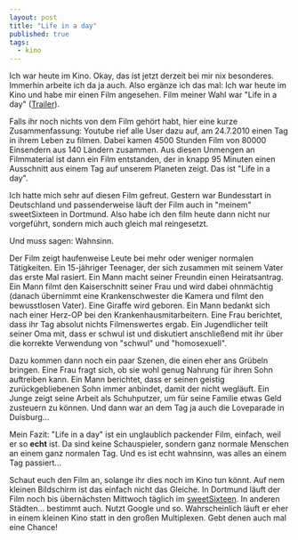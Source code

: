 ```yaml
---
layout: post
title: "Life in a day"
published: true
tags:
  - kino
---
```


Ich war heute im Kino. Okay, das ist jetzt derzeit bei mir nix besonderes.
Immerhin arbeite ich da ja auch. Also ergänze ich das mal: Ich war heute im
Kino und habe mir einen Film angesehen.  Film meiner Wahl war "Life in a day"
([Trailer](http://www.youtube.com/watch?v=j6XNI3vnMQ4)).

Falls ihr noch nichts von dem Film gehört habt, hier eine kurze
Zusammenfassung: Youtube rief alle User dazu auf, am 24.7.2010 einen Tag in
ihrem Leben zu filmen.  Dabei kamen 4500 Stunden Film von 80000 Einsendern aus
140 Ländern zusammen. Aus diesen Unmengen an Filmmaterial ist dann ein Film
entstanden, der in knapp 95 Minuten einen Ausschnitt aus einem Tag auf unserem
Planeten zeigt. Das ist "Life in a day".

<!--more-->

Ich hatte mich sehr auf diesen Film gefreut. Gestern war Bundesstart in
Deutschland und passenderweise läuft der Film auch in "meinem" sweetSixteen in
Dortmund. Also habe ich den film heute dann nicht nur vorgeführt, sondern mich
auch gleich mal reingesetzt.

Und muss sagen: Wahnsinn.

Der Film zeigt haufenweise Leute bei mehr oder weniger normalen Tätigkeiten.
Ein 15-jähriger Teenager, der sich zusammen mit seinem Vater das erste Mal
rasiert. Ein Mann macht seiner Freundin einen Heiratsantrag. Ein Mann filmt den
Kaiserschnitt seiner Frau und wird dabei ohnmächtig (danach übernimmt eine
Krankenschwester die Kamera und filmt den bewusstlosen Vater).  Eine Giraffe
wird geboren. Ein Mann bedankt sich nach einer Herz-OP bei den
Krankenhausmitarbeitern. Eine Frau berichtet, dass ihr Tag absolut nichts
Filmenswertes ergab. Ein Jugendlicher teilt seiner Oma mit, dass er schwul ist
und diskutiert anschließend mit ihr über die korrekte Verwendung von "schwul"
und "homosexuell".

Dazu kommen dann noch ein paar Szenen, die einen eher ans Grübeln bringen. Eine
Frau fragt sich, ob sie wohl genug Nahrung für ihren Sohn auftreiben kann. Ein
Mann berichtet, dass er seinen geistig zurückgebliebenen Sohn immer anbindet,
damit der nicht wegläuft. Ein Junge zeigt seine Arbeit als Schuhputzer, um für
seine Familie etwas Geld zusteuern zu können.  Und dann war an dem Tag ja auch
die Loveparade in Duisburg...

Mein Fazit: "Life in a day" ist ein unglaublich packender Film, einfach, weil er
so **echt** ist. Da sind keine Schauspieler, sondern ganz normale Menschen an einem
ganz normalen Tag.  Und es ist echt wahnsinn, was alles an einem Tag
passiert...

Schaut euch den Film an, solange ihr dies noch im Kino tun könnt. Auf nem
kleinen Bildschirm ist das einfach nicht das Gleiche. In Dortmund läuft der
Film noch bis übernächsten Mittwoch täglich im
[sweetSixteen](http://www.sweetsixteen-kino.de). In anderen Städten... bestimmt
auch. Nutzt Google und so. Wahrscheinlich läuft er eher in einem kleinen Kino
statt in den großen Multiplexen.  Gebt denen auch mal eine Chance!

